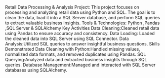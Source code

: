 Retail Data Processing & Analysis Project:
This project focuses on processing and analyzing retail data using Python and SQL. 
The goal is to clean the data, load it into a SQL Server database, and perform SQL queries to extract valuable business insights.
Tools & Technologies:
Python ,Pandas ,SQL Server & SQLAlchemy
Key Activities
Data Cleaning:Cleaned retail data using Pandas to ensure accuracy and consistency.
Data Loading:
Loaded the cleaned data into SQL Server using SQL Connector.
Data Analysis:Utilized SQL queries to answer insightful business questions.
Skills Demonstrated
Data Cleaning with Python:Handled missing values, normalized data formats, and removed duplicates using Pandas.
SQL Querying:Analyzed data and extracted business insights through SQL queries.
Database Management:Managed and interacted with SQL Server databases using SQLAlchemy.
